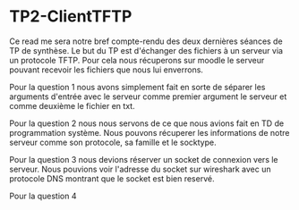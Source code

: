 # TP2-ClientTFTP

Ce read me sera notre bref compte-rendu des deux dernières séances de TP de synthèse. Le but du TP est d'échanger des fichiers à un serveur via un protocole TFTP. Pour cela nous récuperons sur moodle le serveur pouvant recevoir les fichiers que nous lui enverrons.

Pour la question 1 nous avons simplement fait en sorte de séparer les arguments d'entrée avec le serveur comme premier argument le serveur et comme deuxième le fichier en txt.

Pour la question 2 nous nous servons de ce que nous avions fait en TD de programmation système. Nous pouvons récuperer les informations de notre serveur comme son protocole, sa famille et le socktype.

Pour la question 3 nous devions réserver un socket de connexion vers le serveur. Nous pouvions voir l'adresse du socket sur wireshark avec un protocole DNS montrant que le socket est bien reservé. 

Pour la question 4 
